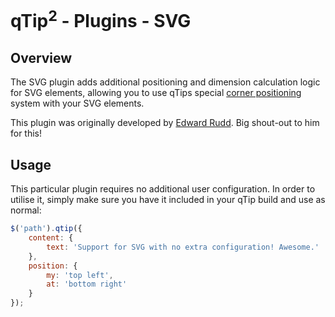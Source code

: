 # qTip<sup>2</sup> - Plugins - SVG

<a name="overview"></a>
## Overview
The SVG plugin adds additional positioning and dimension calculation logic for SVG elements, allowing you to use qTips special [corner positioning](../position.md)
system with your SVG elements.

This plugin was originally developed by [Edward Rudd](http://www.outoforder.cc/). Big shout-out to him for this!

<a name="usage"></a>
## Usage
This particular plugin requires no additional user configuration. In order to utilise it, simply make sure you have it included in your qTip build and use as normal:

```js
$('path').qtip({
	content: {
		text: 'Support for SVG with no extra configuration! Awesome.'
	},
	position: {
		my: 'top left',
		at: 'bottom right'
	}
});
```